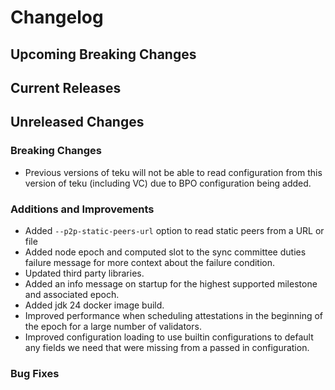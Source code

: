 # Changelog

## Upcoming Breaking Changes

## Current Releases

## Unreleased Changes

### Breaking Changes
- Previous versions of teku will not be able to read configuration from this version of teku (including VC) due to BPO configuration being added.

### Additions and Improvements
- Added `--p2p-static-peers-url` option to read static peers from a URL or file
- Added node epoch and computed slot to the sync committee duties failure message for more context about the failure condition.
- Updated third party libraries.
- Added an info message on startup for the highest supported milestone and associated epoch.
- Added jdk 24 docker image build.
- Improved performance when scheduling attestations in the beginning of the epoch for a large number of validators.
- Improved configuration loading to use builtin configurations to default any fields we need that were missing from a passed in configuration.

### Bug Fixes